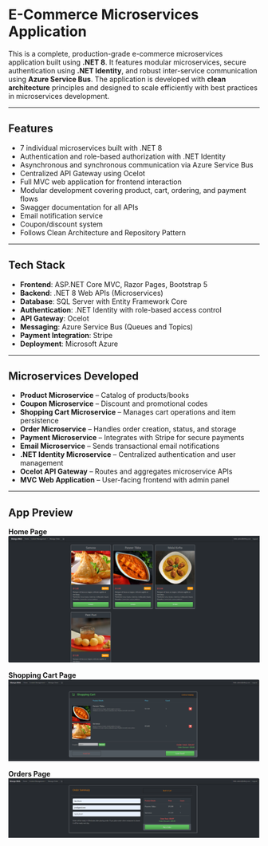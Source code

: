 # E-Commerce Microservices Application

This is a complete, production-grade e-commerce microservices application built using **.NET 8**. It features modular microservices, secure authentication using **.NET Identity**, and robust inter-service communication using **Azure Service Bus**. The application is developed with **clean architecture** principles and designed to scale efficiently with best practices in microservices development.

---

## Features

- 7 individual microservices built with .NET 8  
- Authentication and role-based authorization with .NET Identity  
- Asynchronous and synchronous communication via Azure Service Bus  
- Centralized API Gateway using Ocelot  
- Full MVC web application for frontend interaction  
- Modular development covering product, cart, ordering, and payment flows  
- Swagger documentation for all APIs  
- Email notification service  
- Coupon/discount system  
- Follows Clean Architecture and Repository Pattern  

---

## Tech Stack

- **Frontend**: ASP.NET Core MVC, Razor Pages, Bootstrap 5  
- **Backend**: .NET 8 Web APIs (Microservices)  
- **Database**: SQL Server with Entity Framework Core  
- **Authentication**: .NET Identity with role-based access control  
- **API Gateway**: Ocelot  
- **Messaging**: Azure Service Bus (Queues and Topics)  
- **Payment Integration**: Stripe  
- **Deployment**: Microsoft Azure  

---

## Microservices Developed

- **Product Microservice** – Catalog of products/books  
- **Coupon Microservice** – Discount and promotional codes  
- **Shopping Cart Microservice** – Manages cart operations and item persistence  
- **Order Microservice** – Handles order creation, status, and storage  
- **Payment Microservice** – Integrates with Stripe for secure payments  
- **Email Microservice** – Sends transactional email notifications  
- **.NET Identity Microservice** – Centralized authentication and user management  
- **Ocelot API Gateway** – Routes and aggregates microservice APIs  
- **MVC Web Application** – User-facing frontend with admin panel  

---

## App Preview
**Home Page**
 ![App Preview](./Home.png)

 **Shopping Cart Page**
 ![App Preview](./shoppingcart.png)

  **Orders Page**
 ![App Preview](./order.png)
